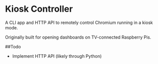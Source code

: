 Kiosk Controller
================

A CLI app and HTTP API to remotely control Chromium running in a kiosk mode.

Originally built for opening dashboards on TV-connected Raspberry Pis.

##Todo

- Implement HTTP API (likely through Python)
